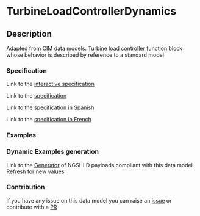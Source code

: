 # TurbineLoadControllerDynamics

## Description 

Adapted from CIM data models. Turbine load controller function block whose behavior is described by reference to a standard model
### Specification

Link to the [interactive specification](https://swagger.lab.fiware.org/?url=https://smart-data-models.github.io/dataModel.EnergyCIM/TurbineLoadControllerDynamics/swagger.yaml)

Link to the [specification](https://smart-data-models.github.io/dataModel.EnergyCIM/TurbineLoadControllerDynamics/doc/spec.md)

Link to the [specification in Spanish](https://smart-data-models.github.io/dataModel.EnergyCIM/TurbineLoadControllerDynamics/doc/spec_ES.md)

Link to the [specification in French](https://smart-data-models.github.io/dataModel.EnergyCIM/TurbineLoadControllerDynamics/doc/spec_FR.md)
### Examples
### Dynamic Examples generation

Link to the [Generator](https://smartdatamodels.org/extra/ngsi-ld_generator_v0.91.php?schemaUrl=https://raw.githubusercontent.com/smart-data-models/dataModel.EnergyCIM/master/TurbineLoadControllerDynamics/schema.json&email=info@smartdatamodels.org) of NGSI-LD payloads compliant with this data model. Refresh for new values
### Contribution

 If you have any issue on this data model you can raise an [issue](https://github.com/smart-data-models/dataModel.EnergyCIM/issues)  or contribute with a [PR](https://github.com/smart-data-models/dataModel.EnergyCIM/pulls)